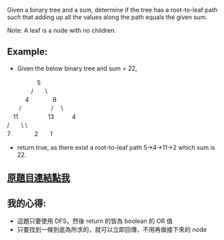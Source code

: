 Given a binary tree and a sum, determine if the tree has a root-to-leaf path such that adding up all the values along the path equals the given sum.

Note: A leaf is a node with no children.

## Example:

* Given the below binary tree and sum = 22,

　　　　　5  
　　　　/　　\  
　　　4　　　　8  
　　/　　　　　/ 　\  
　11　　　　　13　　　4  
 /　　\      \  
7　　　　2　　1  

* return true, as there exist a root-to-leaf path 5->4->11->2 which sum is 22.

## [原題目連結點我](https://leetcode.com/problems/path-sum/)
	
## 我的心得:
* 這題只要使用 DFS，然後 return 的皆為 boolean 的 OR 值
* 只要找到一條到底為所求的，就可以立即回傳，不用再做接下來的 node